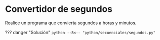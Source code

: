 # Convertidor de segundos

Realice un programa que convierta segundos a horas y minutos.

??? danger "Solución"
    ```python
    --8<-- "python/secuenciales/segundos.py"
    ```